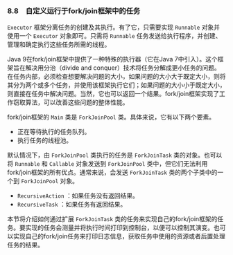 ### 8.8　自定义运行于fork/join框架中的任务

`Executor` 框架分离任务的创建及其执行。有了它，只需要实现 `Runnable` 对象并使用一个 `Executor` 对象即可。只需将 `Runnable` 任务发送给执行程序，并创建、管理和确定执行这些任务所需的线程。

Java 9在fork/join框架中提供了一种特殊的执行器（它在Java 7中引入）。这个框架旨在解决用分治（divide and conquer）技术将任务分解成更小任务的问题。在任务内部，必须检查想要解决问题的大小，如果问题的大小大于既定大小，则将其分为两个或多个任务，并使用该框架执行它们；如果问题的大小小于既定大小，则直接在任务中解决问题。当然，它也可以返回一个结果。fork/join框架实现了工作窃取算法，可以改善这些问题的整体性能。

fork/join框架的 `Main` 类是 `ForkJoinPool` 类。具体来说，它有以下两个要素。

+ 正在等待执行的任务队列。
+ 执行任务的线程池。

默认情况下，由 `ForkJoinPool` 类执行的任务是 `ForkJoinTask` 类的对象。也可以将 `Runnable` 和 `Callable` 对象发送到 `ForkJoinPool` 类中，但它们无法利用fork/join框架的所有优点。通常来说，会发送 `ForkJoinTask` 类的两个子类中的一个到 `ForkJoinPool` 对象。

+ `RecursiveAction` ：如果任务没有返回结果。
+ `RecursiveTask` ：如果任务有返回结果。

本节将介绍如何通过扩展 `ForkJoinTask` 类的任务来实现自己的fork/join框架的任务。要实现的任务会测量并将执行时间打印到控制台，以便可以控制其演变。也可以实现自己的fork/join任务来打印日志信息，获取任务中使用的资源或者后置处理任务的结果。

